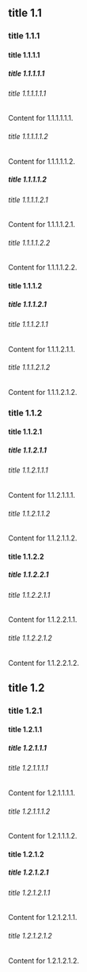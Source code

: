 ## title 1.1

### title 1.1.1

#### title 1.1.1.1

##### title 1.1.1.1.1

###### title 1.1.1.1.1.1

Content for 1.1.1.1.1.1.

###### title 1.1.1.1.1.2

Content for 1.1.1.1.1.2.

##### title 1.1.1.1.2

###### title 1.1.1.1.2.1

Content for 1.1.1.1.2.1.

###### title 1.1.1.1.2.2

Content for 1.1.1.1.2.2.

#### title 1.1.1.2

##### title 1.1.1.2.1

###### title 1.1.1.2.1.1

Content for 1.1.1.2.1.1.

###### title 1.1.1.2.1.2

Content for 1.1.1.2.1.2.

### title 1.1.2

#### title 1.1.2.1

##### title 1.1.2.1.1

###### title 1.1.2.1.1.1

Content for 1.1.2.1.1.1.

###### title 1.1.2.1.1.2

Content for 1.1.2.1.1.2.

#### title 1.1.2.2

##### title 1.1.2.2.1

###### title 1.1.2.2.1.1

Content for 1.1.2.2.1.1.

###### title 1.1.2.2.1.2

Content for 1.1.2.2.1.2.

## title 1.2

### title 1.2.1

#### title 1.2.1.1

##### title 1.2.1.1.1

###### title 1.2.1.1.1.1

Content for 1.2.1.1.1.1.

###### title 1.2.1.1.1.2

Content for 1.2.1.1.1.2.

#### title 1.2.1.2

##### title 1.2.1.2.1

###### title 1.2.1.2.1.1

Content for 1.2.1.2.1.1.

###### title 1.2.1.2.1.2

Content for 1.2.1.2.1.2.
